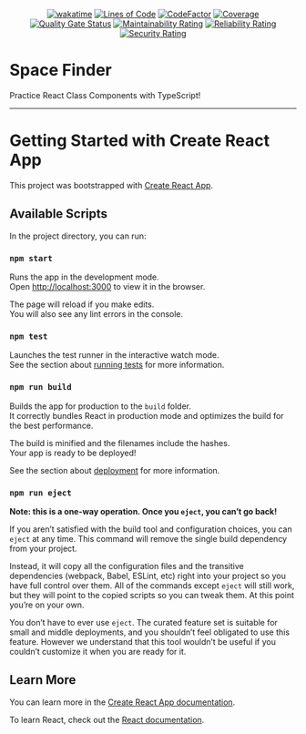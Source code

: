 <div align="center">

[![wakatime](https://wakatime.com/badge/github/Amir-Pourhadi/Space-Finder.svg)](https://wakatime.com/badge/github/Amir-Pourhadi/Space-Finder)
[![Lines of Code](https://sonarcloud.io/api/project_badges/measure?project=Amir-Pourhadi_Space-Finder&metric=ncloc)](https://sonarcloud.io/dashboard?id=Amir-Pourhadi_Space-Finder)
[![CodeFactor](https://www.codefactor.io/repository/github/amir-pourhadi/Space-Finder/badge)](https://www.codefactor.io/repository/github/amir-pourhadi/Space-Finder)
[![Coverage](https://sonarcloud.io/api/project_badges/measure?project=Amir-Pourhadi_Space-Finder&metric=coverage)](https://sonarcloud.io/summary/new_code?id=Amir-Pourhadi_Space-Finder)  
[![Quality Gate Status](https://sonarcloud.io/api/project_badges/measure?project=Amir-Pourhadi_Space-Finder&metric=alert_status)](https://sonarcloud.io/dashboard?id=Amir-Pourhadi_Space-Finder)
[![Maintainability Rating](https://sonarcloud.io/api/project_badges/measure?project=Amir-Pourhadi_Space-Finder&metric=sqale_rating)](https://sonarcloud.io/dashboard?id=Amir-Pourhadi_Space-Finder)
[![Reliability Rating](https://sonarcloud.io/api/project_badges/measure?project=Amir-Pourhadi_Space-Finder&metric=reliability_rating)](https://sonarcloud.io/dashboard?id=Amir-Pourhadi_Space-Finder)
[![Security Rating](https://sonarcloud.io/api/project_badges/measure?project=Amir-Pourhadi_Space-Finder&metric=security_rating)](https://sonarcloud.io/dashboard?id=Amir-Pourhadi_Space-Finder)

</div>

# Space Finder

Practice React Class Components with TypeScript!

---

# Getting Started with Create React App

This project was bootstrapped with [Create React App](https://github.com/facebook/create-react-app).

## Available Scripts

In the project directory, you can run:

### `npm start`

Runs the app in the development mode.\
Open [http://localhost:3000](http://localhost:3000) to view it in the browser.

The page will reload if you make edits.\
You will also see any lint errors in the console.

### `npm test`

Launches the test runner in the interactive watch mode.\
See the section about [running tests](https://facebook.github.io/create-react-app/docs/running-tests) for more information.

### `npm run build`

Builds the app for production to the `build` folder.\
It correctly bundles React in production mode and optimizes the build for the best performance.

The build is minified and the filenames include the hashes.\
Your app is ready to be deployed!

See the section about [deployment](https://facebook.github.io/create-react-app/docs/deployment) for more information.

### `npm run eject`

**Note: this is a one-way operation. Once you `eject`, you can’t go back!**

If you aren’t satisfied with the build tool and configuration choices, you can `eject` at any time. This command will remove the single build dependency from your project.

Instead, it will copy all the configuration files and the transitive dependencies (webpack, Babel, ESLint, etc) right into your project so you have full control over them. All of the commands except `eject` will still work, but they will point to the copied scripts so you can tweak them. At this point you’re on your own.

You don’t have to ever use `eject`. The curated feature set is suitable for small and middle deployments, and you shouldn’t feel obligated to use this feature. However we understand that this tool wouldn’t be useful if you couldn’t customize it when you are ready for it.

## Learn More

You can learn more in the [Create React App documentation](https://facebook.github.io/create-react-app/docs/getting-started).

To learn React, check out the [React documentation](https://reactjs.org/).
